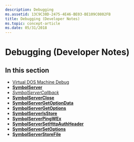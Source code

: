 ```yaml
---
description: Debugging
ms.assetid: 13C9C38D-2475-4E46-BE03-BE109C0802FB
title: Debugging (Developer Notes)
ms.topic: concept-article
ms.date: 05/31/2018
---
```


# Debugging (Developer Notes)

## In this section

-   [Virtual DOS Machine Debug](virtual-dos-machine-debug.md)
-   [**SymbolServer**](/previous-versions//ff797950(v=vs.85))
-   [*SymbolServerCallback*](/windows/desktop/api/DbgHelp/nc-dbghelp-psymbolservercallbackproc)
-   [**SymbolServerClose**](/previous-versions//ff797952(v=vs.85))
-   [**SymbolServerGetOptionData**](/previous-versions//mt732697(v=vs.85))
-   [**SymbolServerGetOptions**](/previous-versions//ff797953(v=vs.85))
-   [**SymbolServerIsStore**](/previous-versions//mt732698(v=vs.85))
-   [**SymbolServerPingWEx**](/previous-versions//mt732699(v=vs.85))
-   [**SymbolServerSetHttpAuthHeader**](/previous-versions//mt493460(v=vs.85))
-   [**SymbolServerSetOptions**](/previous-versions//ff797954(v=vs.85))
-   [**SymbolServerStoreFile**](/previous-versions//ee942775(v=vs.85))

 

 

